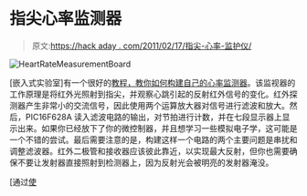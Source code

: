 # 指尖心率监测器

> 原文:[https://hack aday . com/2011/02/17/指尖-心率-监护仪/](https://hackaday.com/2011/02/17/fingertip-heart-rate-monitor/)

![](../Images/51c0d35eba6bf1eb6da6ae542e539923.png "HeartRateMeasurementBoard")

[嵌入式实验室]有一个很好的[教程，教你如何构建自己的心率监测器](http://embedded-lab.com/blog/?p=1671)。该监视器的工作原理是将红外光照射到指尖，并观察心跳引起的反射红外信号的变化。红外探测器产生非常小的交流信号，因此使用两个运算放大器对信号进行滤波和放大。然后，PIC16F628A 读入滤波电路的输出，对节拍进行计数，并在七段显示器上显示出来。如果你已经放下了你的微控制器，并且想学习一些模拟电子学，这可能是一个不错的尝试。最后需要注意的是，构建这样一个电路的两个主要问题是串扰和调整滤波器。红外二极管和接收器应该彼此靠近，以实现最大反射，但你也需要确保不要让发射器直接照射到检测器上，因为反射光会被明亮的发射器淹没。

[通过[使](http://blog.makezine.com/archive/2011/02/how-to-fingertip-heart-rate-monitor.html)